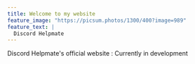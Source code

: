 ```yaml
---
title: Welcome to my website
feature_image: "https://picsum.photos/1300/400?image=989"
feature_text: |
  Discord Helpmate
---
```


Discord Helpmate's official website : Currently in development
